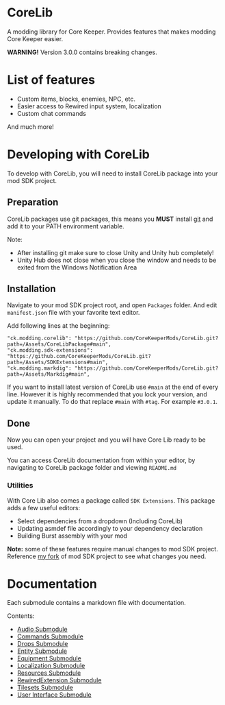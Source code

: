 # CoreLib
A modding library for Core Keeper. Provides features that makes modding Core Keeper easier.

**WARNING!** Version 3.0.0 contains breaking changes.

# List of features
- Custom items, blocks, enemies, NPC, etc.
- Easier access to Rewired input system, localization
- Custom chat commands

And much more!

# Developing with CoreLib
To develop with CoreLib, you will need to install CoreLib package into your mod SDK project.

## Preparation
CoreLib packages use git packages, this means you **MUST** install [git](https://git-scm.com/download/win) and add it to your PATH environment variable.  

Note:
- After installing git make sure to close Unity and Unity hub completely!
- Unity Hub does not close when you close the window and needs to be exited from the Windows Notification Area

## Installation
Navigate to your mod SDK project root, and open `Packages` folder. And edit `manifest.json` file with your favorite text editor. 

Add following lines at the beginning:
```
"ck.modding.corelib": "https://github.com/CoreKeeperMods/CoreLib.git?path=/Assets/CoreLibPackage#main",
"ck.modding.sdk-extensions": "https://github.com/CoreKeeperMods/CoreLib.git?path=/Assets/SDKExtensions#main",
"ck.modding.markdig": "https://github.com/CoreKeeperMods/CoreLib.git?path=/Assets/Markdig#main",
```

If you want to install latest version of CoreLib use `#main` at the end of every line. However it is highly recommended that you lock your version, and update it manually. To do that replace `#main` with `#tag`. For example `#3.0.1`.

## Done
Now you can open your project and you will have Core Lib ready to be used. 

You can access CoreLib documentation from within your editor, by navigating to CoreLib package folder and viewing `README.md`

### Utilities
With Core Lib also comes a package called `SDK Extensions`. This package adds a few useful editors:

- Select dependencies from a dropdown (Including CoreLib)
- Updating asmdef file accordingly to your dependency declaration
- Building Burst assembly with your mod

**Note:** some of these features require manual changes to mod SDK project. Reference [my fork](https://github.com/kremnev8/CoreKeeperModSDK) of mod SDK project to see what changes you need. 

# Documentation
Each submodule contains a markdown file with documentation.

Contents:
- [Audio Submodule](./CoreLib.Audio/README.md)
- [Commands Submodule](./CoreLib.Commands/README.md)
- [Drops Submodule](./CoreLib.Drops/README.md)
- [Entity Submodule](./CoreLib.Entity/README.md)
- [Equipment Submodule](./CoreLib.Equipment/README.md)
- [Localization Submodule](./CoreLib.Localization/README.md)
- [Resources Submodule](./CoreLib.Resources/README.md)
- [RewiredExtension Submodule](./CoreLib.RewiredExtension/README.md)
- [Tilesets Submodule](./CoreLib.Tilesets/README.md)
- [User Interface Submodule](./CoreLib.UserInterface/README.md)